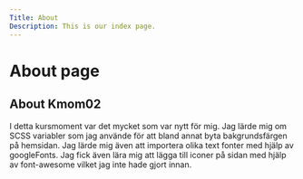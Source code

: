 ```yaml
---
Title: About    
Description: This is our index page.
---
```


About page
==========================


## About Kmom02
I detta kursmoment var det mycket som var nytt för mig. Jag lärde mig om SCSS variabler som jag använde för att bland annat byta bakgrundsfärgen på hemsidan. Jag lärde mig även att importera olika text fonter med hjälp av googleFonts. Jag fick även lära mig att lägga till iconer på sidan med hjälp av font-awesome vilket jag inte hade gjort innan.